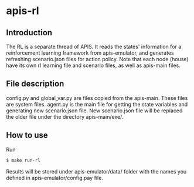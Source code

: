 # apis-rl

## Introduction
The RL is a separate thread of APIS. It reads the states' information for a reinforcement learning framework from 
apis-emulator, and generates refreshing scenario.json files for action policy. Note that each node (house) have its own 
rl learning file and scenario files, as well as apis-main files.

## File description
config.py and global_var.py are files copied from the apis-main. These files are system files.
agent.py is the main file for getting the state variables and generating new scenario.json file. New scenario.json
file will be replaced the older file under the directory apis-main/exe/.


## How to use
Run 

```bash
$ make run-rl
```

Results will be stored under apis-emulator/data/ folder with the names you defined in apis-emulator/config.pay file.

